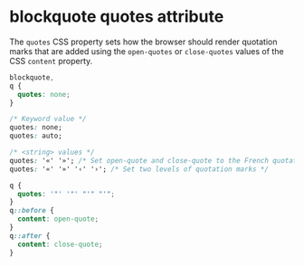 # blockquote quotes attribute

The `quotes` CSS property sets how the browser should render quotation marks that are added using the `open-quotes` or `close-quotes` values of the CSS `content` property.

```css
blockquote,
q {
  quotes: none;
}
```

```css
/* Keyword value */
quotes: none;
quotes: auto;

/* <string> values */
quotes: '«' '»'; /* Set open-quote and close-quote to the French quotation marks */
quotes: '«' '»' '‹' '›'; /* Set two levels of quotation marks */
```

```css
q {
  quotes: '"' '"' "'" "'";
}
q::before {
  content: open-quote;
}
q::after {
  content: close-quote;
}
```
